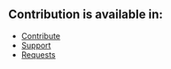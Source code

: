 ## Contribution is available in:
- [Contribute](https://discord.com/channels/1092081377500995644/1092209412522901545)
- [Support](https://discord.com/channels/1092081377500995644/1092084770671960245)
- [Requests](https://discord.com/channels/1092081377500995644/1092086444442538076)
